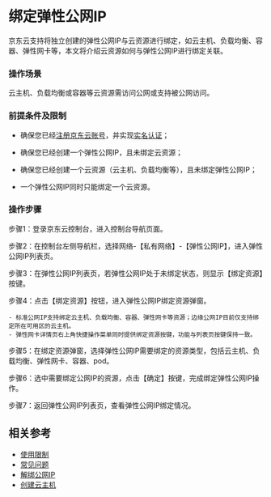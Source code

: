 # 绑定弹性公网IP

京东云支持将独立创建的弹性公网IP与云资源进行绑定，如云主机、负载均衡、容器、弹性网卡等，本文将介绍云资源如何与弹性公网IP进行绑定关联。

### 操作场景

云主机、负载均衡或容器等云资源需访问公网或支持被公网访问。

### 前提条件及限制

- 确保您已经[注册京东云账号](https://user.jdcloud.com/register?returnUrl=https%3A%2F%2Fwww.jdcloud.com%2F)，并实现[实名认证](https://realname.jdcloud.com/account/verify)；

- 确保您已经创建一个弹性公网IP，且未绑定云资源；

- 确保您已经创建一个云资源（云主机、负载均衡等），且未绑定弹性公网IP；

- 一个弹性公网IP同时只能绑定一个云资源。

### 操作步骤

步骤1：登录京东云控制台，进入控制台导航页面。

步骤2：在控制台左侧导航栏，选择网络-【私有网络】-【弹性公网IP】，进入弹性公网IP列表页。

步骤3：在弹性公网IP列表页，若弹性公网IP处于未绑定状态，则显示【绑定资源】按键。

步骤4：点击【绑定资源】按钮，进入弹性公网IP绑定资源弹窗。

	- 标准公网IP支持绑定云主机、负载均衡、容器、弹性网卡等资源；边缘公网IP目前仅支持绑定所在可用区的云主机。
	- 弹性网卡详情页右上角快捷操作菜单同时提供绑定资源按键，功能与列表页按键保持一致。
	
步骤5：在绑定资源弹窗，选择弹性公网IP需要绑定的资源类型，包括云主机、负载均衡、弹性网卡、容器、pod。

步骤6：选中需要绑定公网IP的资源，点击【确定】按键，完成绑定弹性公网IP操作。

步骤7：返回弹性公网IP列表页，查看弹性公网IP绑定情况。

## 相关参考

- [使用限制](../../Introduction/Restrictions.md)
- [常见问题](https://docs.jdcloud.com/cn/elastic-ip/faq)
- [解绑公网IP](https://docs.jdcloud.com/cn/elastic-ip/associate-elastic-ip)
- [创建云主机](https://docs.jdcloud.com/cn/virtual-machines/create-instance)
